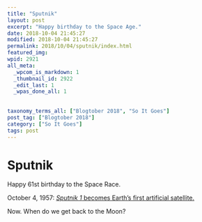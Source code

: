 ```yaml
---
title: "Sputnik"
layout: post
excerpt: "Happy birthday to the Space Age."
date: 2018-10-04 21:45:27
modified: 2018-10-04 21:45:27
permalink: 2018/10/04/sputnik/index.html
featured_img: 
wpid: 2921
all_meta: 
  _wpcom_is_markdown: 1
  _thumbnail_id: 2922
  _edit_last: 1
  _wpas_done_all: 1
  
  
taxonomy_terms_all: ["Blogtober 2018", "So It Goes"]
post_tag: ["Blogtober 2018"]
category: ["So It Goes"]
tags: post
---
```


# Sputnik

Happy 61st birthday to the Space Race.

October 4, 1957: [*Sputnik 1* becomes Earth’s first artificial satellite.](https://en.wikipedia.org/wiki/Sputnik_1)

Now. When do we get back to the Moon?